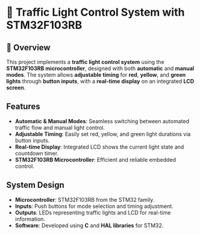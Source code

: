 

# 🚦 Traffic Light Control System with STM32F103RB  

## 📝 Overview  
This project implements a **traffic light control system** using the **STM32F103RB microcontroller**, designed with both **automatic** and **manual modes**. The system allows **adjustable timing** for **red**, **yellow**, and **green lights** through **button inputs**, with a **real-time display** on an integrated **LCD screen**.  

##  Features  
-  **Automatic & Manual Modes**: Seamless switching between automated traffic flow and manual light control.  
-  **Adjustable Timing**: Easily set red, yellow, and green light durations via button inputs.  
-  **Real-time Display**: Integrated LCD shows the current light state and countdown timer.  
-  **STM32F103RB Microcontroller**: Efficient and reliable embedded control.  

##  System Design  
- **Microcontroller**: STM32F103RB from the STM32 family.  
- **Inputs**: Push buttons for mode selection and timing adjustment.  
- **Outputs**: LEDs representing traffic lights and LCD for real-time information.  
- **Software**: Developed using **C** and **HAL libraries** for STM32.  

